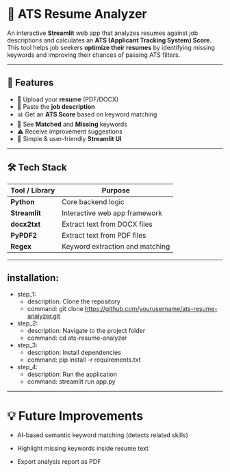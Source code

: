 # 📄 ATS Resume Analyzer

An interactive **Streamlit** web app that analyzes resumes against job descriptions and calculates an **ATS (Applicant Tracking System) Score**.  
This tool helps job seekers **optimize their resumes** by identifying missing keywords and improving their chances of passing ATS filters.

---

## 🚀 Features
- 📂 Upload your **resume** (PDF/DOCX)
- 📝 Paste the **job description**
- 📊 Get an **ATS Score** based on keyword matching
- 📌 See **Matched** and **Missing** keywords
- ⚠ Receive improvement suggestions
- 🎯 Simple & user-friendly **Streamlit UI**

---

## 🛠 Tech Stack

| Tool / Library | Purpose |
|----------------|---------|
| **Python**     | Core backend logic |
| **Streamlit**  | Interactive web app framework |
| **docx2txt**   | Extract text from DOCX files |
| **PyPDF2**     | Extract text from PDF files |
| **Regex**      | Keyword extraction and matching |

---

## installation:
* step_1:
    - description: Clone the repository
    - command: git clone https://github.com/yourusername/ats-resume-analyzer.git
* step_2:
    - description: Navigate to the project folder
    - command: cd ats-resume-analyzer
* step_3:
    - description: Install dependencies
    - command: pip install -r requirements.txt
* step_4:
    - description: Run the application
    - command: streamlit run app.py
 
---

# 💡 Future Improvements
* AI-based semantic keyword matching (detects related skills)

* Highlight missing keywords inside resume text

* Export analysis report as PDF

